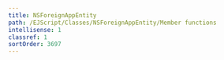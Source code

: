 ```yaml
---
title: NSForeignAppEntity
path: /EJScript/Classes/NSForeignAppEntity/Member functions
intellisense: 1
classref: 1
sortOrder: 3697
---
```





